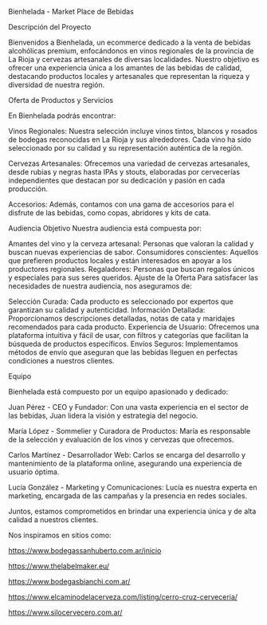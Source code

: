 Bienhelada - Market Place de Bebidas

Descripción del Proyecto

Bienvenidos a Bienhelada, un ecommerce dedicado a la venta de bebidas alcohólicas premium, enfocándonos en vinos regionales de la provincia de La Rioja y cervezas artesanales de diversas localidades. Nuestro objetivo es ofrecer una experiencia única a los amantes de las bebidas de calidad, destacando productos locales y artesanales que representan la riqueza y diversidad de nuestra región.

Oferta de Productos y Servicios

En Bienhelada podrás encontrar:

Vinos Regionales: Nuestra selección incluye vinos tintos, blancos y rosados de bodegas reconocidas en La Rioja y sus alrededores. Cada vino ha sido seleccionado por su calidad y su representación auténtica de la región.

Cervezas Artesanales: Ofrecemos una variedad de cervezas artesanales, desde rubias y negras hasta IPAs y stouts, elaboradas por cervecerías independientes que destacan por su dedicación y pasión en cada producción.

Accesorios: Además, contamos con una gama de accesorios para el disfrute de las bebidas, como copas, abridores y kits de cata.

Audiencia Objetivo
Nuestra audiencia está compuesta por:

Amantes del vino y la cerveza artesanal: Personas que valoran la calidad y buscan nuevas experiencias de sabor.
Consumidores conscientes: Aquellos que prefieren productos locales y están interesados en apoyar a los productores regionales.
Regaladores: Personas que buscan regalos únicos y especiales para sus seres queridos.
Ajuste de la Oferta
Para satisfacer las necesidades de nuestra audiencia, nos aseguramos de:

Selección Curada: Cada producto es seleccionado por expertos que garantizan su calidad y autenticidad.
Información Detallada: Proporcionamos descripciones detalladas, notas de cata y maridajes recomendados para cada producto.
Experiencia de Usuario: Ofrecemos una plataforma intuitiva y fácil de usar, con filtros y categorías que facilitan la búsqueda de productos específicos.
Envíos Seguros: Implementamos métodos de envío que aseguran que las bebidas lleguen en perfectas condiciones a nuestros clientes.

Equipo

Bienhelada está compuesto por un equipo apasionado y dedicado:

Juan Pérez - CEO y Fundador: Con una vasta experiencia en el sector de las bebidas, Juan lidera la visión y estrategia del negocio.

María López - Sommelier y Curadora de Productos: María es responsable de la selección y evaluación de los vinos y cervezas que ofrecemos.

Carlos Martínez - Desarrollador Web: Carlos se encarga del desarrollo y mantenimiento de la plataforma online, asegurando una experiencia de usuario óptima.

Lucía González - Marketing y Comunicaciones: Lucía es nuestra experta en marketing, encargada de las campañas y la presencia en redes sociales.


Juntos, estamos comprometidos en brindar una experiencia única y de alta calidad a nuestros clientes.


Nos inspiramos en sitios como:

https://www.bodegassanhuberto.com.ar/inicio

https://www.thelabelmaker.eu/

https://www.bodegasbianchi.com.ar/

https://www.elcaminodelacerveza.com/listing/cerro-cruz-cerveceria/

https://www.silocervecero.com.ar/

